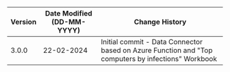 | **Version**   | **Date Modified (DD-MM-YYYY)** | **Change History**                                                                                 |
|---------------|--------------------------------|----------------------------------------------------------------------------------------------------|
|  3.0.0        | 22-02-2024                     | Initial commit - Data Connector based on Azure Function and "Top computers by infections" Workbook |
                     